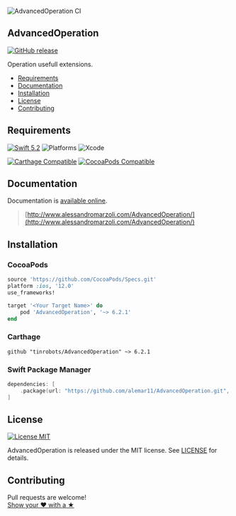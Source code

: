 ![AdvancedOperation CI](https://github.com/alemar11/AdvancedOperation/workflows/AdvancedOperation%20CI/badge.svg?branch=master)

## AdvancedOperation
[![GitHub release](https://img.shields.io/github/release/alemar11/AdvancedOperation.svg)](https://github.com/alemar11/AdvancedOperation/releases) 

Operation usefull extensions.

- [Requirements](#requirements)
- [Documentation](#documentation)
- [Installation](#installation)
- [License](#license)
- [Contributing](#contributing)

## Requirements

[![Swift 5.2](https://img.shields.io/badge/Swift-5.2-orange.svg?style=flat)](https://developer.apple.com/swift)
![Platforms](https://img.shields.io/badge/Platform-iOS%2010%2B%20|%20macOS%2010.12+%20|%20tvOS%2010+%20|%20watchOS%203+-blue.svg) 
![Xcode](https://img.shields.io/badge/Xcode-12-blue.svg) 

[![Carthage Compatible](https://img.shields.io/badge/Carthage-compatible-4BC51D.svg?style=flat)](https://github.com/Carthage/Carthage)
[![CocoaPods Compatible](https://img.shields.io/cocoapods/v/AdvancedOperation.svg)](https://cocoapods.org/pods/AdvancedOperation)

## Documentation

Documentation is [available online](http://www.alessandromarzoli.com/AdvancedOperation/).

> [http://www.alessandromarzoli.com/AdvancedOperation/](http://www.alessandromarzoli.com/AdvancedOperation/)

## Installation

### CocoaPods

```ruby
source 'https://github.com/CocoaPods/Specs.git'
platform :ios, '12.0'
use_frameworks!

target '<Your Target Name>' do
    pod 'AdvancedOperation', '~> 6.2.1'
end
```

### Carthage

```ogdl
github "tinrobots/AdvancedOperation" ~> 6.2.1
```

### Swift Package Manager

```swift
dependencies: [
    .package(url: "https://github.com/alemar11/AdvancedOperation.git", .upToNextMajor(from: "6.2.1"))
]
```

## License

[![License MIT](https://img.shields.io/badge/License-MIT-lightgrey.svg?style=flat)](https://github.com/alemar11/AdvancedOperation/blob/master/LICENSE.md)

AdvancedOperation is released under the MIT license. See [LICENSE](./LICENSE.md) for details.

## Contributing

Pull requests are welcome!  
[Show your ❤ with a ★](https://github.com/alemar11/AdvancedOperation/stargazers)
